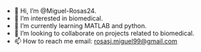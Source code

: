 - 👋 Hi, I’m @Miguel-Rosas24.
- 👀 I’m interested in biomedical.
- 🌱 I’m currently learning MATLAB and python.
- 💞️ I’m looking to collaborate on projects related to biomedical.
- 📫 How to reach me 
email: rosasj.miguel99@gmail.com
<!---
Miguel-Rosas24/Miguel-Rosas24 is a ✨ special ✨ repository because its `README.md` (this file) appears on your GitHub profile.
You can click the Preview link to take a look at your changes.
--->
